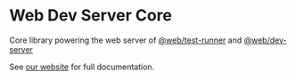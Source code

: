 # Web Dev Server Core

Core library powering the web server of [@web/test-runner](https://github.com/modernweb-dev/web/tree/master/packages/test-runner) and [@web/dev-server](https://github.com/modernweb-dev/web/tree/master/packages/dev-server)

See [our website](https://modern-web.dev/docs/dev-server/overview/) for full documentation.
